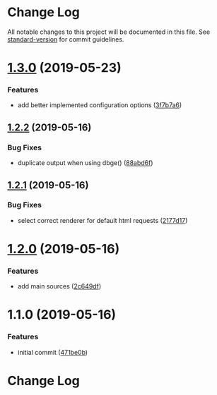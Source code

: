 # Change Log

All notable changes to this project will be documented in this file. See [standard-version](https://github.com/conventional-changelog/standard-version) for commit guidelines.

# [1.3.0](https://bitbucket.org/labor-digital/labor-library-dbg/branches/compare/v1.3.0%0Dv1.2.2#diff) (2019-05-23)


### Features

* add better implemented configuration options ([3f7b7a6](https://bitbucket.org/labor-digital/labor-library-dbg/commits/3f7b7a6))



## [1.2.2](https://bitbucket.org/labor-digital/labor-library-dbg/branches/compare/v1.2.2%0Dv1.2.1#diff) (2019-05-16)


### Bug Fixes

* duplicate output when using dbge() ([88abd6f](https://bitbucket.org/labor-digital/labor-library-dbg/commits/88abd6f))



## [1.2.1](https://bitbucket.org/labor-digital/labor-library-dbg/branches/compare/v1.2.1%0Dv1.2.0#diff) (2019-05-16)


### Bug Fixes

* select correct renderer for default html requests ([2177d17](https://bitbucket.org/labor-digital/labor-library-dbg/commits/2177d17))



# [1.2.0](https://bitbucket.org/labor-digital/labor-library-dbg/branches/compare/v1.2.0%0Dv1.1.0#diff) (2019-05-16)


### Features

* add main sources ([2c649df](https://bitbucket.org/labor-digital/labor-library-dbg/commits/2c649df))



# 1.1.0 (2019-05-16)


### Features

* initial commit ([471be0b](https://bitbucket.org/labor-digital/labor-library-dbg/commits/471be0b))



# Change Log
